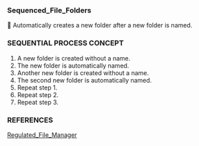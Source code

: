 ### Sequenced_File_Folders

📁 Automatically creates a new folder after a new folder is named.

### SEQUENTIAL PROCESS CONCEPT

1. A new folder is created without a name.
2. The new folder is automatically named.
3. Another new folder is created without a name.
4. The second new folder is automatically named.
5. Repeat step 1.	
6. Repeat step 2.
7. Repeat step 3.

### REFERENCES

[Regulated_File_Manager](https://github.com/sourceduty/Regulated_File_Manager)
